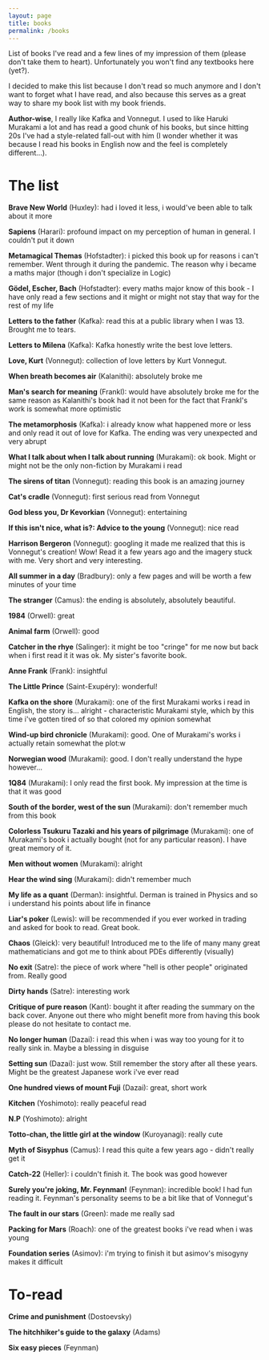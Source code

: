 ```yaml
---
layout: page
title: books
permalink: /books
---
```


List of books I've read and a few lines of my impression of them (please don't take them to heart). Unfortunately you won't find any textbooks here (yet?).

I decided to make this list because I don't read so much anymore and I don't want to forget what I have read, and also because this serves as a great way to share my book list with my book friends.

**Author-wise**, I really like Kafka and Vonnegut. I used to like Haruki Murakami a lot and has read a good chunk of his books, but since hitting 20s I've had a style-related fall-out with him (I wonder whether it was because I read his books in English now and the feel is completely different...).


# The list

**Brave New World** (Huxley): had i loved it less, i would've been able to talk about it more

**Sapiens** (Harari): profound impact on my perception of human in general. I couldn't put it down

**Metamagical Themas** (Hofstadter): i picked this book up for reasons i can't remember. Went through it during the pandemic. The reason why i became a maths major (though i don't specialize in Logic)

**Gödel, Escher, Bach** (Hofstadter): every maths major know of this book - I have only read a few sections and it might or might not stay that way for the rest of my life

**Letters to the father** (Kafka): read this at a public library when I was 13. Brought me to tears.

**Letters to Milena** (Kafka): Kafka honestly write the best love letters.

**Love, Kurt** (Vonnegut): collection of love letters by Kurt Vonnegut.

**When breath becomes air** (Kalanithi): absolutely broke me

**Man's search for meaning** (Frankl): would have absolutely broke me for the same reason as Kalanithi's book had it not been for the fact that Frankl's work is somewhat more optimistic

**The metamorphosis** (Kafka): i already know what happened more or less and only read it out of love for Kafka. The ending was very unexpected and very abrupt

**What I talk about when I talk about running** (Murakami): ok book. Might or might not be the only non-fiction by Murakami i read

**The sirens of titan** (Vonnegut): reading this book is an amazing journey

**Cat's cradle** (Vonnegut): first serious read from Vonnegut

**God bless you, Dr Kevorkian** (Vonnegut): entertaining

**If this isn't nice, what is?: Advice to the young** (Vonnegut): nice read

**Harrison Bergeron** (Vonnegut): googling it made me realized that this is Vonnegut's creation! Wow! Read it a few years ago and the imagery stuck with me. Very short and very interesting.

**All summer in a day** (Bradbury): only a few pages and will be worth a few minutes of your time

**The stranger** (Camus): the ending is absolutely, absolutely beautiful.

**1984** (Orwell): great

**Animal farm** (Orwell): good

**Catcher in the rhye** (Salinger): it might be too "cringe" for me now but back when i first read it it was ok. My sister's favorite book.

**Anne Frank** (Frank): insightful

**The Little Prince** (Saint-Exupéry): wonderful!

**Kafka on the shore** (Murakami): one of the first Murakami works i read in English, the story is... alright - characteristic Murakami style, which by this time i've gotten tired of so that colored my opinion somewhat

**Wind-up bird chronicle** (Murakami): good. One of Murakami's works i actually retain somewhat the plot:w

**Norwegian wood** (Murakami): good. I don't really understand the hype however...

**1Q84** (Murakami): I only read the first book. My impression at the time is that it was good

**South of the border, west of the sun** (Murakami): don't remember much from this book

**Colorless Tsukuru Tazaki and his years of pilgrimage** (Murakami): one of Murakami's book i actually bought (not for any particular reason). I have great memory of it.

**Men without women** (Murakami): alright

**Hear the wind sing** (Murakami): didn't remember much

**My life as a quant** (Derman): insightful. Derman is trained in Physics and so i understand his points about life in finance

**Liar's poker** (Lewis): will be recommended if you ever worked in trading and asked for book to read. Great book.

**Chaos** (Gleick): very beautiful! Introduced me to the life of many many great mathematicians and got me to think about PDEs differently (visually)

**No exit** (Satre): the piece of work where "hell is other people" originated from. Really good

**Dirty hands** (Satre): interesting work

**Critique of pure reason** (Kant): bought it after reading the summary on the back cover. Anyone out there who might benefit more from having this book please do not hesitate to contact me.

**No longer human** (Dazai): i read this when i was way too young for it to really sink in. Maybe a blessing in disguise

**Setting sun** (Dazai): just wow. Still remember the story after all these years. Might be the greatest Japanese work i've ever read

**One hundred views of mount Fuji** (Dazai): great, short work

**Kitchen** (Yoshimoto): really peaceful read

**N.P** (Yoshimoto): alright

**Totto-chan, the little girl at the window** (Kuroyanagi): really cute

**Myth of Sisyphus** (Camus): I read this quite a few years ago - didn't really get it

**Catch-22** (Heller): i couldn't finish it. The book was good however

**Surely you're joking, Mr. Feynman!** (Feynman): incredible book! I had fun reading it. Feynman's personality seems to be a bit like that of Vonnegut's

**The fault in our stars** (Green): made me really sad

**Packing for Mars** (Roach): one of the greatest books i've read when i was young

**Foundation series** (Asimov): i'm trying to finish it but asimov's misogyny makes it difficult

# To-read


**Crime and punishment** (Dostoevsky)

**The hitchhiker's guide to the galaxy** (Adams)

**Six easy pieces** (Feynman)
